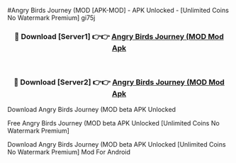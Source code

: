 #Angry Birds Journey (MOD [APK-MOD] - APK Unlocked - [Unlimited Coins No Watermark Premium] gi75j



<div align="center">

<h3>🔴 Download [Server1] 👉👉 <a href="https://momento.my/?title=Angry_Birds_Journey_(MOD">Angry Birds Journey (MOD Mod Apk</a></h3><br>

<h3>🔴 Download [Server2] 👉👉 <a href="https://momento.my/?title=Angry_Birds_Journey_(MOD">Angry Birds Journey (MOD Mod Apk</a></h3>
</div>



Download Angry Birds Journey (MOD beta APK Unlocked

Free Angry Birds Journey (MOD beta APK Unlocked [Unlimited Coins No Watermark Premium]

Download Angry Birds Journey (MOD beta APK Unlocked [Unlimited Coins No Watermark Premium] Mod For Android
